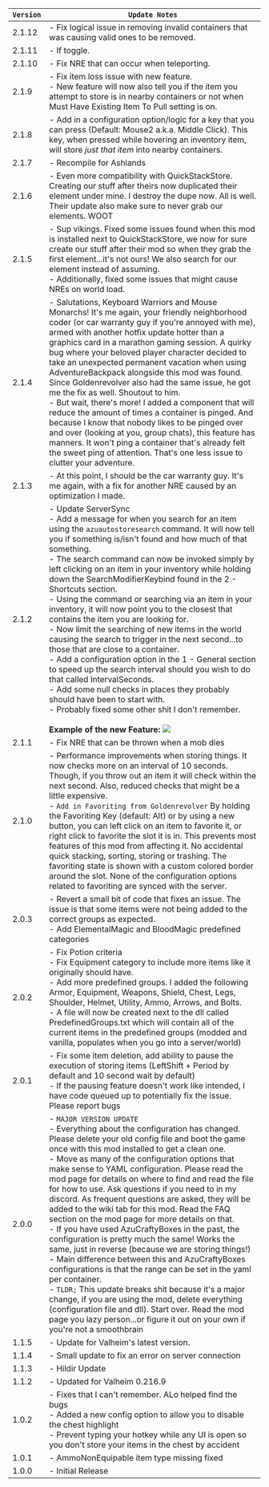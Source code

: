 | `Version` | `Update Notes`                                                                                                                                                                                                                                                                                                                                                                                                                                                                                                                                                                                                                                                                                                                                                                                                                                                                                                                                                                                                                                                                                                                                                                                                               |
|-----------|------------------------------------------------------------------------------------------------------------------------------------------------------------------------------------------------------------------------------------------------------------------------------------------------------------------------------------------------------------------------------------------------------------------------------------------------------------------------------------------------------------------------------------------------------------------------------------------------------------------------------------------------------------------------------------------------------------------------------------------------------------------------------------------------------------------------------------------------------------------------------------------------------------------------------------------------------------------------------------------------------------------------------------------------------------------------------------------------------------------------------------------------------------------------------------------------------------------------------|
| 2.1.12    | - Fix logical issue in removing invalid containers that was causing valid ones to be removed.                                                                                                                                                                                                                                                                                                                                                                                                                                                                                                                                                                                                                                                                                                                                                                                                                                                                                                                                                                                                                                                                                                                                |
| 2.1.11    | - If toggle.                                                                                                                                                                                                                                                                                                                                                                                                                                                                                                                                                                                                                                                                                                                                                                                                                                                                                                                                                                                                                                                                                                                                                                                                                 |
| 2.1.10    | - Fix NRE that can occur when teleporting.                                                                                                                                                                                                                                                                                                                                                                                                                                                                                                                                                                                                                                                                                                                                                                                                                                                                                                                                                                                                                                                                                                                                                                                   |
| 2.1.9     | - Fix item loss issue with new feature.<br/> - New feature will now also tell you if the item you attempt to store is in nearby containers or not when Must Have Existing Item To Pull setting is on.                                                                                                                                                                                                                                                                                                                                                                                                                                                                                                                                                                                                                                                                                                                                                                                                                                                                                                                                                                                                                        |
| 2.1.8     | - Add in a configuration option/logic for a key that you can press (Default: Mouse2 a.k.a. Middle Click). This key, when pressed while hovering an inventory item, will store *just that item* into nearby containers.                                                                                                                                                                                                                                                                                                                                                                                                                                                                                                                                                                                                                                                                                                                                                                                                                                                                                                                                                                                                       |
| 2.1.7     | - Recompile for Ashlands                                                                                                                                                                                                                                                                                                                                                                                                                                                                                                                                                                                                                                                                                                                                                                                                                                                                                                                                                                                                                                                                                                                                                                                                     |
| 2.1.6     | - Even more compatibility with QuickStackStore. Creating our stuff after theirs now duplicated their element under mine. I destroy the dupe now. All is well. Their update also make sure to never grab our elements. WOOT                                                                                                                                                                                                                                                                                                                                                                                                                                                                                                                                                                                                                                                                                                                                                                                                                                                                                                                                                                                                   |
| 2.1.5     | - Sup vikings. Fixed some issues found when this mod is installed next to QuickStackStore, we now for sure create our stuff after their mod so when they grab the first element...it's not ours! We also search for our element instead of assuming.<br/> - Additionally, fixed some issues that might cause NREs on world load.                                                                                                                                                                                                                                                                                                                                                                                                                                                                                                                                                                                                                                                                                                                                                                                                                                                                                             |
| 2.1.4     | - Salutations, Keyboard Warriors and Mouse Monarchs! It's me again, your friendly neighborhood coder (or car warranty guy if you're annoyed with me), armed with another hotfix update hotter than a graphics card in a marathon gaming session. A quirky bug where your beloved player character decided to take an unexpected permanent vacation when using AdventureBackpack alongside this mod was found. Since Goldenrevolver also had the same issue, he got me the fix as well. Shoutout to him.<br/> - But wait, there's more! I added a component that will reduce the amount of times a container is pinged. And because I know that nobody likes to be pinged over and over (looking at you, group chats), this feature has manners. It won't ping a container that's already felt the sweet ping of attention. That's one less issue to clutter your adventure.                                                                                                                                                                                                                                                                                                                                                  |
| 2.1.3     | - At this point, I should be the car warranty guy. It's me again, with a fix for another NRE caused by an optimization I made.                                                                                                                                                                                                                                                                                                                                                                                                                                                                                                                                                                                                                                                                                                                                                                                                                                                                                                                                                                                                                                                                                               |
| 2.1.2     | - Update ServerSync<br/> - Add a message for when you search for an item using the `azuautostoresearch` command. It will now tell you if something is/isn't found and how much of that something.<br/> - The search command can now be invoked simply by left clicking on an item in your inventory while holding down the SearchModifierKeybind found in the 2 - Shortcuts section.<br/> - Using the command or searching via an item in your inventory, it will now point you to the closest that contains the item you are looking for.<br/> - Now limit the searching of new items in the world causing the search to trigger in the next second...to those that are close to a container.<br/> - Add a configuration option in the 1 - General section to speed up the search interval should you wish to do that called IntervalSeconds. <br/> - Add some null checks in places they probably should have been to start with. <br/> - Probably fixed some other shit I don't remember. <br/> <br/> **Example of the new Feature:** ![](https://media0.giphy.com/media/v1.Y2lkPTc5MGI3NjExNnNzM3I2bWRnNHluZDJvY3hld3pkc3ZncDVsNXI1ZWdsZWI3Y3JxdiZlcD12MV9pbnRlcm5hbF9naWZfYnlfaWQmY3Q9Zw/tEDcBcOKvdbYH1he9B/source.gif) |
| 2.1.1     | - Fix NRE that can be thrown when a mob dies                                                                                                                                                                                                                                                                                                                                                                                                                                                                                                                                                                                                                                                                                                                                                                                                                                                                                                                                                                                                                                                                                                                                                                                 |
| 2.1.0     | - Performance improvements when storing things. It now checks more on an interval of 10 seconds. Though, if you throw out an item it will check within the next second. Also, reduced checks that might be a little expensive.<br/> - `Add in Favoriting from Goldenrevolver` By holding the Favoriting Key (default: Alt) or by using a new button, you can left click on an item to favorite it, or right click to favorite the slot it is in. This prevents most features of this mod from affecting it. No accidental quick stacking, sorting, storing or trashing. The favoriting state is shown with a custom colored border around the slot. None of the configuration options related to favoriting are synced with the server.                                                                                                                                                                                                                                                                                                                                                                                                                                                                                      |
| 2.0.3     | - Revert a small bit of code that fixes an issue.  The issue is that some items were not being added to the correct groups as expected.  <br/> - Add ElementalMagic and BloodMagic predefined categories                                                                                                                                                                                                                                                                                                                                                                                                                                                                                                                                                                                                                                                                                                                                                                                                                                                                                                                                                                                                                     |
| 2.0.2     | - Fix Potion criteria<br/> - Fix Equipment category to include more items like it originally should have.<br/>- Add more predefined groups. I added the following  Armor, Equipment, Weapons, Shield, Chest, Legs, Shoulder, Helmet, Utility, Ammo, Arrows, and Bolts.<br/> - A file will now be created next to the dll called PredefinedGroups.txt which will contain all of the current items in the predefined groups (modded and vanilla, populates when you go into a server/world)                                                                                                                                                                                                                                                                                                                                                                                                                                                                                                                                                                                                                                                                                                                                    |
| 2.0.1     | - Fix some item deletion, add ability to pause the execution of storing items (LeftShift + Period by default and 10 second wait by default)<br/> - If the pausing feature doesn't work like intended, I have code queued up to potentially fix the issue. Please report bugs                                                                                                                                                                                                                                                                                                                                                                                                                                                                                                                                                                                                                                                                                                                                                                                                                                                                                                                                                 |
| 2.0.0     | - `MAJOR VERSION UPDATE`<br/> - Everything about the configuration has changed. Please delete your old config file and boot the game once with this mod installed to get a clean one.<br/> - Move as many of the configuration options that make sense to YAML configuration. Please read the mod page for details on where to find and read the file for how to use. Ask questions if you need to  in my discord. As frequent questions are asked, they will be added to the wiki tab for this mod. Read the FAQ section on the mod page for more details on that. <br/>- If you have used AzuCraftyBoxes in the past, the configuration is pretty much the same! Works the same, just in reverse (because we are storing things!)<br/> - Main difference between this and AzuCraftyBoxes configurations is that the range can be set in the yaml per container.<br/> - `TLDR;` This update breaks shit because it's a major change, if you are using the mod, delete everything (configuration file and dll). Start over. Read the mod page you lazy person...or figure it out on your own if you're not a smoothbrain                                                                                                     |
| 1.1.5     | - Update for Valheim's latest version.                                                                                                                                                                                                                                                                                                                                                                                                                                                                                                                                                                                                                                                                                                                                                                                                                                                                                                                                                                                                                                                                                                                                                                                       |
| 1.1.4     | - Small update to fix an error on server connection                                                                                                                                                                                                                                                                                                                                                                                                                                                                                                                                                                                                                                                                                                                                                                                                                                                                                                                                                                                                                                                                                                                                                                          |
| 1.1.3     | - Hildir Update                                                                                                                                                                                                                                                                                                                                                                                                                                                                                                                                                                                                                                                                                                                                                                                                                                                                                                                                                                                                                                                                                                                                                                                                              |
| 1.1.2     | - Updated for Valheim 0.216.9                                                                                                                                                                                                                                                                                                                                                                                                                                                                                                                                                                                                                                                                                                                                                                                                                                                                                                                                                                                                                                                                                                                                                                                                |
| 1.0.2     | - Fixes that I can't remember. ALo helped find the bugs<br/> - Added a new config option to allow you to disable the chest highlight<br/> - Prevent typing your hotkey while any UI is open so you don't store your items in the chest by accident                                                                                                                                                                                                                                                                                                                                                                                                                                                                                                                                                                                                                                                                                                                                                                                                                                                                                                                                                                           |
| 1.0.1     | - AmmoNonEquipable item type missing fixed                                                                                                                                                                                                                                                                                                                                                                                                                                                                                                                                                                                                                                                                                                                                                                                                                                                                                                                                                                                                                                                                                                                                                                                   |
| 1.0.0     | - Initial Release                                                                                                                                                                                                                                                                                                                                                                                                                                                                                                                                                                                                                                                                                                                                                                                                                                                                                                                                                                                                                                                                                                                                                                                                            |